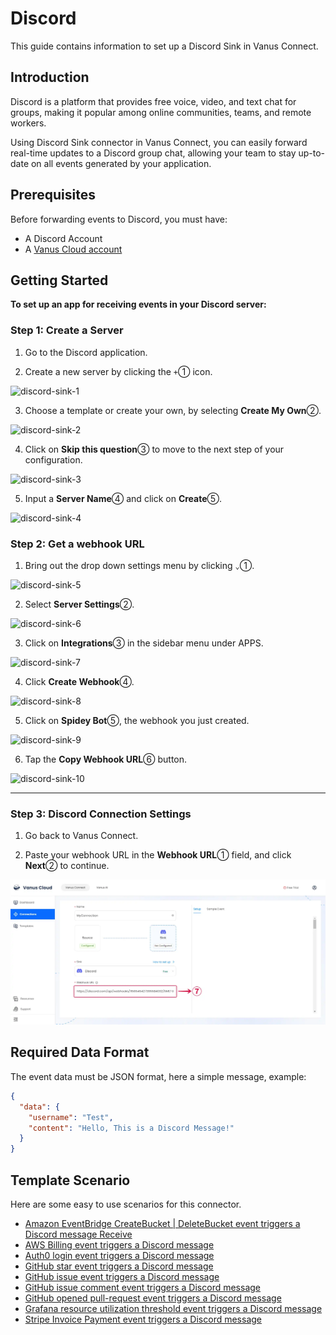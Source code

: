# Discord

This guide contains information to set up a Discord Sink in Vanus Connect.

## Introduction

Discord is a platform that provides free voice, video, and text chat for groups, making it popular among online communities, teams, and remote workers.

Using Discord Sink connector in Vanus Connect, you can easily forward real-time updates to a Discord group chat, allowing your team to stay up-to-date on all events generated by your application.

## Prerequisites

Before forwarding events to Discord, you must have:

- A Discord Account
- A [Vanus Cloud account](https://cloud.vanus.ai)

## Getting Started

**To set up an app for receiving events in your Discord server:**

### Step 1: Create a Server 

1. Go to the Discord application.

2. Create a new server by clicking the `+`① icon.

![discord-sink-1](images/discord-sink-1.webp)

3. Choose a template or create your own, by selecting **Create My Own**②.

![discord-sink-2](images/discord-sink-2.webp)

4. Click on **Skip this question**③ to move to the next step of your configuration.

![discord-sink-3](images/discord-sink-3.webp)

5. Input a **Server Name**④ and click on **Create**⑤.

![discord-sink-4](images/discord-sink-4.webp)


### Step 2: Get a webhook URL

1. Bring out the drop down settings menu by clicking `⌄`①.

![discord-sink-5](images/discord-sink-5.webp)

2. Select **Server Settings**②.

![discord-sink-6](images/discord-sink-6.webp)

3. Click on **Integrations**③ in the sidebar menu under APPS.

![discord-sink-7](images/discord-sink-7.webp)

4. Click **Create Webhook**④.

![discord-sink-8](images/discord-sink-8.webp)

5. Click on **Spidey Bot**⑤, the webhook you just created.

![discord-sink-9](images/discord-sink-9.webp)

6. Tap the **Copy Webhook URL**⑥ button.

![discord-sink-10](images/discord-sink-10.webp)

---

### Step 3: Discord Connection Settings

1. Go back to Vanus Connect.

2. Paste your webhook URL in the **Webhook URL**① field, and click **Next**② to continue.

![discord-sink-11](images/discord-sink-11.webp)


## Required Data Format

The event data must be JSON format, here a simple message, example:

```json
{
  "data": {
    "username": "Test",
    "content": "Hello, This is a Discord Message!"
  }
}
```

## Template Scenario

Here are some easy to use scenarios for this connector.

- [Amazon EventBridge CreateBucket | DeleteBucket event triggers a Discord message Receive](https://cloud.vanus.ai/connections/wizard?source=aws-eventbridge&sink=http&id=20230406_2)
- [AWS Billing event triggers a Discord message](https://cloud.vanus.ai/connections/wizard?source=aws-billing&sink=http&id=20230410_1)
- [Auth0 login event triggers a Discord message](https://cloud.vanus.ai/connections/wizard?source=auth0&sink=http&id=20230329_1)
- [GitHub star event triggers a Discord message](https://cloud.vanus.ai/connections/wizard?source=github&sink=http&id=20230320_1)
- [GitHub issue event triggers a Discord message](https://cloud.vanus.ai/connections/wizard?source=github&sink=http&id=20230320_2)
- [GitHub issue comment event triggers a Discord message](https://cloud.vanus.ai/connections/wizard?source=github&sink=http&id=20230320_3)
- [GitHub opened pull-request event triggers a Discord message](https://cloud.vanus.ai/connections/wizard?source=github&sink=http&id=20230321_1)
- [Grafana resource utilization threshold event triggers a Discord message](https://cloud.vanus.ai/connections/wizard?source=grafana&sink=http&id=20230330_1)
- [Stripe Invoice Payment event triggers a Discord message](https://cloud.vanus.ai/connections/wizard?source=stripe&sink=http&id=20230407_1)
